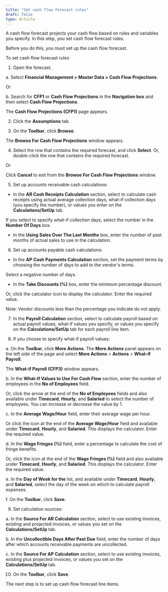 ```yaml
---
title: "Set cash flow forecast rules"
draft: false
type: Article
---
```


A cash flow forecast projects your cash flow based on rules and variables you specify. In this step, you set cash flow forecast rules.

Before you do this, you must set up the cash flow forecast. 

To set cash flow forecast rules

1. Open the forecast.

a. Select **Financial Management > Master Data > Cash Flow Projections**.

Or

b. Search for **CFP1** or **Cash Flow Projections** in the **Navigation box** and then select **Cash Flow Projections**.

The **Cash Flow Projections (CFP1)** page appears.

2. Click the **Assumptions** tab.

3. On the **Toolbar**, click **Browse**.

The **Browse For Cash Flow Projections** window appears.

4. Select the row that contains the required forecast, and click **Select**. Or, double-click the row that contains the required forecast.

Or

Click **Cancel** to exit from the **Browse For Cash Flow Projections** window.

5. Set up accounts receivable cash calculations:

- In the **AR Cash Receipts Calculation** section, select to calculate cash receipts using actual average collection days, what-if collection days (you specify the number), or values you enter on the **Calculations/SetUp** tab.

If you select to specify what-if collection days, select the number in the **Number Of Days** box.

- In the **Using Sales Over The Last Months** box, enter the number of past months of actual sales to use in the calculation.

6. Set up accounts payable cash calculations:

- In the **AP** **Cash Payments Calculation** section, set the payment terms by choosing the number of days to add to the vendor's terms.

Select a negative number of days.

- In the **Take Discounts (%)** box, enter the minimum percentage discount.

Or, click the calculator icon to display the calculator. Enter the required value.

Note: Vendor discounts less than the percentage you indicate do not apply.

7. In the **Payroll Calculation** section, select to calculate payroll based on actual payroll values, what-if values you specify, or values you specify on the **Calculations/SetUp** tab for each payroll line item.

8. If you choose to specify what-if payroll values:

a. On the **Toolbar**, click **More Actions**. The **More Actions** panel appears on the left side of the page and select **More Actions** > **Actions** > **What-if Payroll**.

The **What-if Payroll (CFP3)** window appears.

b. In the **What-If Values to Use For Cash Flow** section, enter the number of employees in the **No of Employees** field.

Or, click the arrow at the end of the **No of Employees** fields and also available under **Timecard**, **Hourly**, and **Salaried** to select the number of employees. You can increase or decrease the value by 1.

c. In the **Average Wage/Hour** field, enter their average wage per hour.

Or click the icon at the end of the **Average Wage/Hour** field and available under **Timecard**, **Hourly**, and **Salaried**. This displays the calculator. Enter the required value.

d. In the **Wage Fringes (%)** field, enter a percentage to calculate the cost of fringe benefits.

Or, click the icon at the end of the **Wage Fringes (%)** field and also available under **Timecard**, **Hourly**, and **Salaried**. This displays the calculator. Enter the required value.

e. In the **Day of Week for the** list, and available under **Timecard**, **Hourly**, and **Salaried**, select the day of the week on which to calculate payroll expenses.

f. On the **Toolbar**, click **Save**.

9. Set calculation sources:

a. In the **Source For AR Calculation** section, select to use existing invoices, existing and projected invoices, or values you set on the **Calculations/SetUp** tab.

b. In the **Uncollectible Days After Past Due** field, enter the number of days after which accounts receivable payments are uncollected.

c. In the **Source For AP Calculation** section, select to use existing invoices, existing plus projected invoices, or values you set on the **Calculations/SetUp** tab.

10. On the **Toolbar**, click **Save**.

The next step is to set up cash flow forecast line items.


